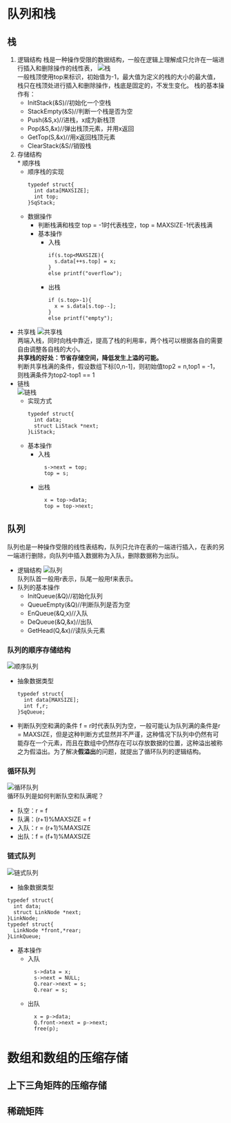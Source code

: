 # 队列和栈
## 栈
  1. 逻辑结构
    栈是一种操作受限的数据结构，一般在逻辑上理解成只允许在一端进行插入和删除操作的线性表，
    ![栈](http://d.hiphotos.baidu.com/zhidao/pic/item/b3b7d0a20cf431adb8858b624936acaf2edd9812.jpg)  
    一般栈顶使用top来标识，初始值为-1，最大值为定义的栈的大小的最大值，栈只在栈顶处进行插入和删除操作，栈底是固定的，不发生变化。
    栈的基本操作有：  
      * InitStack(&S)//初始化一个空栈
      * StackEmpty(&S)//判断一个栈是否为空
      * Push(&S,x)//进栈，x成为新栈顶
      * Pop(&S,&x)//弹出栈顶元素，并用x返回
      * GetTop(S,&x)//用x返回栈顶元素
      * ClearStack(&S//销毁栈
  2. 存储结构  
    * 顺序栈
      * 顺序栈的实现
        ```
        typedef struct{
          int data[MAXSIZE];
          int top;
        }SqStack;
        ```
      * 数据操作
        * 判断栈满和栈空
          top = -1时代表栈空，top = MAXSIZE-1代表栈满
        * 基本操作
          * 入栈
            ```
            if(s.top<MAXSIZE){
              s.data[++s.top] = x;
            }
            else printf("overflow");
            ```
          * 出栈
            ```
            if (s.top>-1){
              x = s.data[s.top--];
            }
            else printf("empty");
            ```
   * 共享栈
      ![共享栈](http://images2015.cnblogs.com/blog/793218/201603/793218-20160308190357475-1215887723.png)  
      两端入栈，同时向栈中靠近，提高了栈的利用率，两个栈可以根据各自的需要自由调整各自栈的大小。  
     **共享栈的好处：节省存储空间，降低发生上溢的可能。**  
       判断共享栈满的条件，假设数组下标[0,n-1]，则初始值top2 = n,top1 = -1，则栈满条件为top2-top1 == 1
   * 链栈  
      ![链栈](http://images0.cnblogs.com/blog/521482/201308/05153510-c0c27dc2f65249c5b9507e53b76536c5.gif)   
     * 实现方式
        ```
        typedef struct{
          int data;
          struct LiStack *next;
        }LiStack;
        ```
      * 基本操作
        * 入栈
          ```
            s->next = top;
            top = s;
          ```
        * 出栈
          ```
            x = top->data;
            top = top->next;
          ```
## 队列
  队列也是一种操作受限的线性表结构，队列只允许在表的一端进行插入，在表的另一端进行删除，向队列中插入数据称为入队，删除数据称为出队。
  * 逻辑结构
    ![队列](http://images0.cnblogs.com/blog/521482/201308/05153631-a0db7f1197af4562b31d5b49edadf7ec.gif)  
    队列队首一般用r表示，队尾一般用f来表示。
  * 队列的基本操作
    * InitQueue(&Q)//初始化队列
    * QueueEmpty(&Q)//判断队列是否为空
    * EnQueue(&Q,x)//入队
    * DeQueue(&Q,&x)//出队
    * GetHead(Q,&x)//读队头元素
### 队列的顺序存储结构
  ![顺序队列](http://img5.imgtn.bdimg.com/it/u=710522110,2753621101&fm=26&gp=0.jpg)  
  * 抽象数据类型
    ```
    typedef struct{
      int data[MAXSIZE];
      int f,r;
    }SqQueue;
    ```
  * 判断队列空和满的条件
    f = r时代表队列为空，一般可能认为队列满的条件是r = MAXSIZE，但是这种判断方式显然并不严谨，这种情况下队列中仍然有可能存在一个元素，而且在数组中仍然存在可以存放数据的位置，这种溢出被称之为假溢出。为了解决**假溢出**的问题，就提出了循环队列的逻辑结构。
### 循环队列
  ![循环队列](http://img.qqzhi.com/upload/img_5_5623009D3249140794_23.jpg)  
  循环队列是如何判断队空和队满呢？
  * 队空：r = f
  * 队满：(r+1)%MAXSIZE = f
  * 入队：r = (r+1)%MAXSIZE
  * 出队：f = (f+1)%MAXSIZE
### 链式队列
  ![链式队列](http://p.ananas.chaoxing.com/star/1024_0/1388476971021bnnye.jpg)  
  * 抽象数据类型
  ```
  typedef struct{
    int data;
    struct LinkNode *next;
  }LinkNode;
  typedef struct{
    LinkNode *front,*rear;
  }LinkQueue;
  ```
  * 基本操作
    * 入队
      ```
        s->data = x;
        s->next = NULL;
        Q.rear->next = s;
        Q.rear = s;
      ```
    * 出队
      ```
        x = p->data;
        Q.front->next = p->next;
        free(p);
      ```
# 数组和数组的压缩存储
## 上下三角矩阵的压缩存储
## 稀疏矩阵
